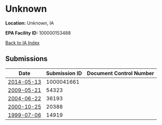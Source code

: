 # Unknown

**Location:** Unknown, IA

**EPA Facility ID:** 100000153488

[Back to IA Index](../../index.md)

## Submissions

| Date | Submission ID | Document Control Number |
|------|--------------|-------------------------|
| [2014-05-13](submissions/1000041661.md) | 1000041661 |  |
| [2009-05-21](submissions/54323.md) | 54323 |  |
| [2004-06-22](submissions/36193.md) | 36193 |  |
| [2000-10-25](submissions/20388.md) | 20388 |  |
| [1999-07-06](submissions/14919.md) | 14919 |  |
